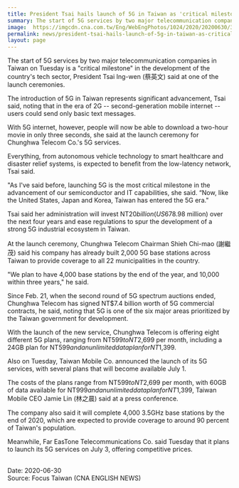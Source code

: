 ```yaml
---
title: President Tsai hails launch of 5G in Taiwan as 'critical milestone'
summary: The start of 5G services by two major telecommunication companies in Taiwan on Tuesday is a "critical milestone" in the development of the country's tech sector, President Tsai Ing-wen (蔡英文) said at one of the launch ceremonies.
image:  https://imgcdn.cna.com.tw/Eng/WebEngPhotos/1024/2020/20200630/3000x2396_372734614286.jpg
permalink: news/president-tsai-hails-launch-of-5g-in-taiwan-as-critical-milestone/
layout: page
---
```

The start of 5G services by two major telecommunication companies in Taiwan on Tuesday is a "critical milestone" in the development of the country's tech sector, President Tsai Ing-wen (蔡英文) said at one of the launch ceremonies.

The introduction of 5G in Taiwan represents significant advancement, Tsai said, noting that in the era of 2G -- second-generation mobile internet -- users could send only basic text messages.

With 5G internet, however, people will now be able to download a two-hour movie in only three seconds, she said at the launch ceremony for Chunghwa Telecom Co.'s 5G services.

Everything, from autonomous vehicle technology to smart healthcare and disaster relief systems, is expected to benefit from the low-latency network, Tsai said.

"As I've said before, launching 5G is the most critical milestone in the advancement of our semiconductor and IT capabilities, she said. “Now, like the United States, Japan and Korea, Taiwan has entered the 5G era."

Tsai said her administration will invest NT$20 billion (US$678.98 million) over the next four years and ease regulations to spur the development of a strong 5G industrial ecosystem in Taiwan.

At the launch ceremony, Chunghwa Telecom Chairman Shieh Chi-mao (謝繼茂) said his company has already built 2,000 5G base stations across Taiwan to provide coverage to all 22 municipalities in the country.

"We plan to have 4,000 base stations by the end of the year, and 10,000 within three years," he said.

Since Feb. 21, when the second round of 5G spectrum auctions ended, Chunghwa Telecom has signed NT$7.4 billion worth of 5G commercial contracts, he said, noting that 5G is one of the six major areas prioritized by the Taiwan government for development.

With the launch of the new service, Chunghwa Telecom is offering eight different 5G plans, ranging from NT$599 to NT$2,699 per month, including a 24GB plan for NT$599 and an unlimited data plan for NT$1,399.

Also on Tuesday, Taiwan Mobile Co. announced the launch of its 5G services, with several plans that will become available July 1.

The costs of the plans range from NT$599 to NT$2,699 per month, with 60GB of data available for NT$999 and an unlimited data plan for NT$1,399, Taiwan Mobile CEO Jamie Lin (林之晨) said at a press conference.

The company also said it will complete 4,000 3.5GHz base stations by the end of 2020, which are expected to provide coverage to around 90 percent of Taiwan's population.

Meanwhile, Far EasTone Telecommunications Co. said Tuesday that it plans to launch its 5G services on July 3, offering competitive prices.

<br/>
Date: 2020-06-30
<br/>
Source: Focus Taiwan (CNA ENGLISH NEWS)
